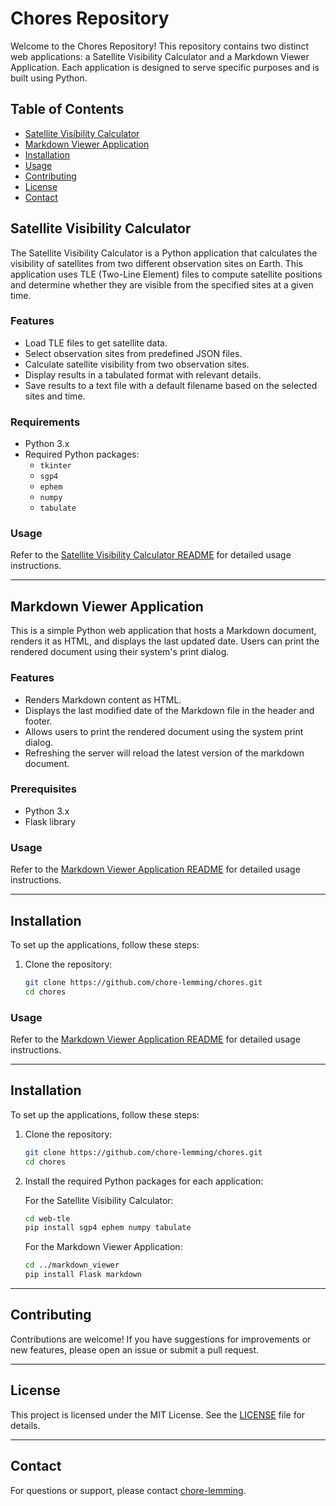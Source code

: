 # Chores Repository

Welcome to the Chores Repository! This repository contains two distinct web applications: a Satellite Visibility Calculator and a Markdown Viewer Application. Each application is designed to serve specific purposes and is built using Python.

## Table of Contents

- [Satellite Visibility Calculator](#satellite-visibility-calculator)
- [Markdown Viewer Application](#markdown-viewer-application)
- [Installation](#installation)
- [Usage](#usage)
- [Contributing](#contributing)
- [License](#license)
- [Contact](#contact)

## Satellite Visibility Calculator

The Satellite Visibility Calculator is a Python application that calculates the visibility of satellites from two different observation sites on Earth. This application uses TLE (Two-Line Element) files to compute satellite positions and determine whether they are visible from the specified sites at a given time.

### Features

- Load TLE files to get satellite data.
- Select observation sites from predefined JSON files.
- Calculate satellite visibility from two observation sites.
- Display results in a tabulated format with relevant details.
- Save results to a text file with a default filename based on the selected sites and time.

### Requirements

- Python 3.x
- Required Python packages:
  - `tkinter`
  - `sgp4`
  - `ephem`
  - `numpy`
  - `tabulate`

### Usage

Refer to the [Satellite Visibility Calculator README](web-tle/README.md) for detailed usage instructions.

---

## Markdown Viewer Application

This is a simple Python web application that hosts a Markdown document, renders it as HTML, and displays the last updated date. Users can print the rendered document using their system's print dialog.

### Features

- Renders Markdown content as HTML.
- Displays the last modified date of the Markdown file in the header and footer.
- Allows users to print the rendered document using the system print dialog.
- Refreshing the server will reload the latest version of the markdown document.

### Prerequisites

- Python 3.x
- Flask library

### Usage

Refer to the [Markdown Viewer Application README](markdown_viewer/README.md) for detailed usage instructions.

---

## Installation

To set up the applications, follow these steps:

1. Clone the repository:

   ```bash
   git clone https://github.com/chore-lemming/chores.git
   cd chores

### Usage

Refer to the [Markdown Viewer Application README](markdown_viewer/README.md) for detailed usage instructions.

---

## Installation

To set up the applications, follow these steps:

1. Clone the repository:

   ```bash
   git clone https://github.com/chore-lemming/chores.git
   cd chores
   ```

2. Install the required Python packages for each application:

   For the Satellite Visibility Calculator:

   ```bash
   cd web-tle
   pip install sgp4 ephem numpy tabulate
   ```

   For the Markdown Viewer Application:

   ```bash
   cd ../markdown_viewer
   pip install Flask markdown
   ```

---

## Contributing

Contributions are welcome! If you have suggestions for improvements or new features, please open an issue or submit a pull request.

---

## License

This project is licensed under the MIT License. See the [LICENSE](LICENSE) file for details.

---

## Contact

For questions or support, please contact [chore-lemming](https://github.com/chore-lemming).
